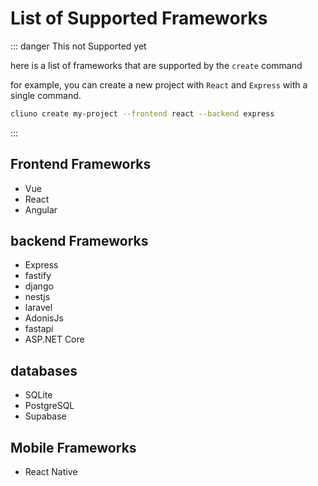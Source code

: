 # List of Supported Frameworks

::: danger
This not Supported yet

here is a list of frameworks that are supported by the `create` command

for example, you can create a new project with `React` and `Express` with a single command.

```bash
cliuno create my-project --frontend react --backend express
```

:::

## Frontend Frameworks

- Vue
- React
- Angular

## backend Frameworks

- Express
- fastify
- django
- nestjs
- laravel
- AdonisJs
- fastapi
- ASP.NET Core

## databases

- SQLite
- PostgreSQL
- Supabase

## Mobile Frameworks

- React Native
